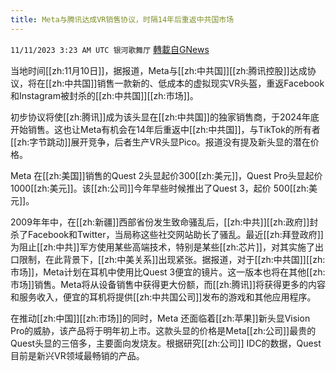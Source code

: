 ```yaml
---
title: Meta与腾讯达成VR销售协议，时隔14年后重返中共国市场
---
```

`11/11/2023 3:23 AM UTC 银河歌舞厅` [轉載自GNews](https://gnews.org/articles/1959190)

当地时间[[zh:11月10日]]，据报道，Meta与[[zh:中共国]][[zh:腾讯控股]]达成协议，将在[[zh:中共国]]销售一款新的、低成本的虚拟现实VR头盔，重返Facebook和Instagram被封杀的[[zh:中共国]][[zh:市场]]。

初步协议将使[[zh:腾讯]]成为该头显在[[zh:中共国]]的独家销售商，于2024年底开始销售。这也让Meta有机会在14年后重返中[[zh:中共国]]，与TikTok的所有者[[zh:字节跳动]]展开竞争，后者生产VR头显Pico。报道没有提及新头显的潜在价格。

Meta 在[[zh:美国]]销售的Quest 2头显起价300[[zh:美元]]，Quest Pro头显起价1000[[zh:美元]]。该[[zh:公司]]今年早些时候推出了Quest 3，起价 500[[zh:美元]]。

2009年年中，在[[zh:新疆]]西部省份发生致命骚乱后，[[zh:中共]][[zh:政府]]封杀了Facebook和Twitter，当局称这些社交网站助长了骚乱。最近[[zh:拜登政府]]为阻止[[zh:中共]]军方使用某些高端技术，特别是某些[[zh:芯片]]，对其实施了出口限制，在此背景下，[[zh:中美关系]]出现紧张。据报道，对于[[zh:中共国]][[zh:市场]]，Meta计划在耳机中使用比Quest 3便宜的镜片。这一版本也将在其他[[zh:市场]]销售。Meta将从设备销售中获得更大份额，而[[zh:腾讯]]将获得更多的内容和服务收入，便宜的耳机将提供[[zh:中共国公司]]发布的游戏和其他应用程序。

在推动[[zh:中国]][[zh:市场]]的同时，Meta 还面临着[[zh:苹果]]新头显Vision Pro的威胁，该产品将于明年初上市。这款头显的价格是Meta[[zh:公司]]最贵的Quest头显的三倍多，主要面向发烧友。根据研究[[zh:公司]] IDC的数据，Quest目前是新兴VR领域最畅销的产品。

